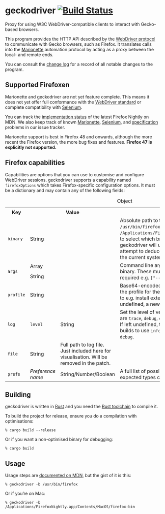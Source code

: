 # geckodriver [![Build Status](https://travis-ci.org/mozilla/geckodriver.svg?branch=master)](https://travis-ci.org/mozilla/geckodriver)

Proxy for using W3C WebDriver-compatible clients
to interact with Gecko-based browsers.

This program provides the HTTP API described by
the [WebDriver protocol](http://w3c.github.io/webdriver/webdriver-spec.html#protocol)
to communicate with Gecko browsers, such as Firefox.
It translates calls into
the [Marionette](https://developer.mozilla.org/en-US/docs/Mozilla/QA/Marionette)
automation protocol
by acting as a proxy between the local- and remote ends.

You can consult the [change log](https://github.com/mozilla/geckodriver/blob/master/CHANGES.md)
for a record of all notable changes to the program.

## Supported Firefoxen

Marionette and geckodriver are not yet feature complete.
This means it does not yet offer full conformance
with the [WebDriver standard](https://w3c.github.io/webdriver/webdriver-spec.html)
or complete compatibility with [Selenium](http://www.seleniumhq.org/).

You can track the [implementation status](https://developer.mozilla.org/en-US/docs/Mozilla/QA/Marionette/WebDriver/status)
of the latest Firefox Nightly on MDN.
We also keep track of known
[Marionette](https://github.com/mozilla/geckodriver/issues?q=is%3Aissue+is%3Aopen+label%3Amarionette),
[Selenium](https://github.com/mozilla/geckodriver/issues?q=is%3Aissue+is%3Aopen+label%3Aselenium),
and [specification](https://github.com/mozilla/geckodriver/issues?q=is%3Aissue+is%3Aopen+label%3Aspec)
problems in our issue tracker.

Marionette support is best in Firefox 48 and onwards,
although the more recent the Firefox version,
the more bug fixes and features.
**Firefox 47 is explicitly not supported.**

## Firefox capabilities

Capabilities are options that you can use
to customise and configure WebDriver sessions.
geckodriver supports a capability named `firefoxOptions`
which takes Firefox-specific configuration options.
It must be a dictionary and may contain any of the following fields:

<table>
 <caption>Object
 <tr><th>Key <th colspan=2>Value <th>Description</tr>

 <tr>
  <td><code>binary</code>
  <td colspan=2>String
  <td>Absolute path to the Firefox binary,
   e.g. <code>/usr/bin/firefox</code>
   or <code>/Applications/Firefox.app/Contents/MacOS/firefox</code>,
   to select which browser to use.
   If left undefined geckodriver will
   use the <code>--binary</code> argument
   or attempt to deduce the default location of Firefox
   on the current system.
 </tr>

 <tr>
  <td rowspan=2><code>args</code>
  <td colspan=2>Array</td>
  <td rowspan=2>Command line arguments to pass to the Firefox binary.
   These must include the leading <code>--</code> where required
   e.g. <code>["--devtools"]</code>.
 </tr>
 <tr>
  <td>String</td
 </tr>

 <tr>
  <td><code>profile</code>
  <td colspan=2>String
  <td>Base64-encoded zip of a profile directory
   to use as the profile for the Firefox instance.
   This may be used to e.g. install extensions or custom certificates.
   If left undefined, a new temporary profile will be created.
 </tr>

 <tr>
  <td rowspan=2><code>log</code>
 </tr>
 <tr>
  <td><code>level</code>
  <td>String
  <td>Set the level of verbosity in Gecko.
   Available levels are <code>trace</code>,
   <code>debug</code>, <code>config</code>,
   <code>info</code>, <code>warn</code>,
   <code>error</code>, and <code>fatal</code>.
   If left undefined, the default is
   for optimised Firefox builds to use <code>info</code>
   and non-optimised builds to use <code>debug</code>.
 </tr>
 <tr>
  <td><code>file</code>
  <td>String
  <td>Full path to log file.
   Just included here for visualisation.
   Will be removed in the patch.
 </tr>

 <tr>
  <td><code>prefs</code>
  <td><var>Preference name</var>
  <td>String/Number/Boolean
  <td>A full list of possible preferences
   along with the expected types
   can be seen in <a href="about:config">about:config</a>.
 </tr>
</table>

## Building

geckodriver is written in [Rust](https://www.rust-lang.org/)
and you need the [Rust toolchain](https://rustup.rs/) to compile it.

To build the project for release,
ensure you do a compilation with optimisations:

    % cargo build --release

Or if you want a non-optimised binary for debugging:

    % cargo build

## Usage

Usage steps are [documented on MDN](https://developer.mozilla.org/en-US/docs/Mozilla/QA/Marionette/WebDriver),
but the gist of it is this:

    % geckodriver -b /usr/bin/firefox

Or if you’re on Mac:

    % geckodriver -b /Applications/FirefoxNightly.app/Contents/MacOS/firefox-bin
